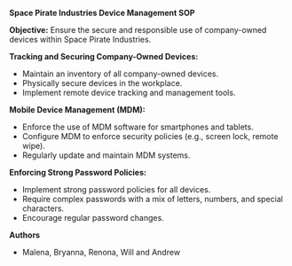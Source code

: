 **Space Pirate Industries Device Management SOP**

**Objective:** Ensure the secure and responsible use of company-owned devices within Space Pirate Industries.

**Tracking and Securing Company-Owned Devices:**
   - Maintain an inventory of all company-owned devices.
   - Physically secure devices in the workplace.
   - Implement remote device tracking and management tools.

**Mobile Device Management (MDM):**
   - Enforce the use of MDM software for smartphones and tablets.
   - Configure MDM to enforce security policies (e.g., screen lock, remote wipe).
   - Regularly update and maintain MDM systems.

**Enforcing Strong Password Policies:**
   - Implement strong password policies for all devices.
   - Require complex passwords with a mix of letters, numbers, and special characters.
   - Encourage regular password changes.

**Authors**
- Malena, Bryanna, Renona, Will and Andrew